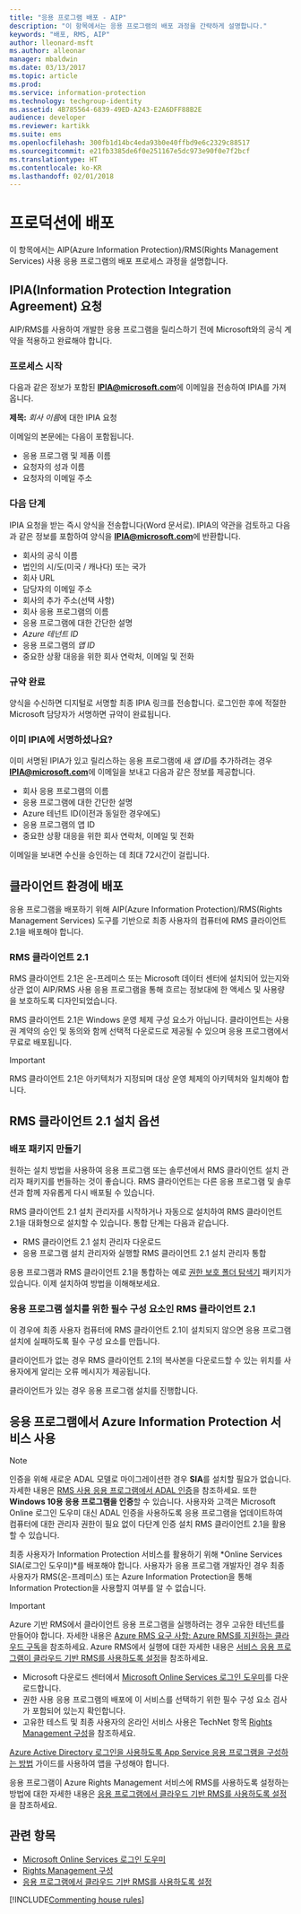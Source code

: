 ```yaml
---
title: "응용 프로그램 배포 - AIP"
description: "이 항목에서는 응용 프로그램의 배포 과정을 간략하게 설명합니다."
keywords: "배포, RMS, AIP"
author: lleonard-msft
ms.author: alleonar
manager: mbaldwin
ms.date: 03/13/2017
ms.topic: article
ms.prod: 
ms.service: information-protection
ms.technology: techgroup-identity
ms.assetid: 4B785564-6839-49ED-A243-E2A6DFF88B2E
audience: developer
ms.reviewer: kartikk
ms.suite: ems
ms.openlocfilehash: 300fb1d14bc4eda93b0e40ffbd9e6c2329c88517
ms.sourcegitcommit: e21fb3385de6f0e251167e5dc973e90f0e7f2bcf
ms.translationtype: HT
ms.contentlocale: ko-KR
ms.lasthandoff: 02/01/2018
---
```

# <a name="deploy-into-production"></a>프로덕션에 배포

이 항목에서는 AIP(Azure Information Protection)/RMS(Rights Management Services) 사용 응용 프로그램의 배포 프로세스 과정을 설명합니다.

## <a name="request-an-information-protection-integration-agreement-ipia"></a>IPIA(Information Protection Integration Agreement) 요청
AIP/RMS를 사용하여 개발한 응용 프로그램을 릴리스하기 전에 Microsoft와의 공식 계약을 적용하고 완료해야 합니다.

### <a name="begin-the-process"></a>프로세스 시작
다음과 같은 정보가 포함된 **IPIA@microsoft.com**에 이메일을 전송하여 IPIA를 가져옵니다.

**제목:** *회사 이름*에 대한 IPIA 요청

이메일의 본문에는 다음이 포함됩니다.
- 응용 프로그램 및 제품 이름
- 요청자의 성과 이름
- 요청자의 이메일 주소

### <a name="next-steps"></a>다음 단계
IPIA 요청을 받는 즉시 양식을 전송합니다(Word 문서로).
IPIA의 약관을 검토하고 다음과 같은 정보를 포함하여 양식을 **IPIA@microsoft.com**에 반환합니다.
- 회사의 공식 이름
- 법인의 시/도(미국 / 캐나다) 또는 국가
- 회사 URL
- 담당자의 이메일 주소
- 회사의 추가 주소(선택 사항)
- 회사 응용 프로그램의 이름
- 응용 프로그램에 대한 간단한 설명
- *Azure 테넌트 ID*
- 응용 프로그램의 *앱 ID*
- 중요한 상황 대응을 위한 회사 연락처, 이메일 및 전화

### <a name="completing-the-agreement"></a>규약 완료
양식을 수신하면 디지털로 서명할 최종 IPIA 링크를 전송합니다. 로그인한 후에 적절한 Microsoft 담당자가 서명하면 규약이 완료됩니다.

### <a name="already-have-a-signed-ipia"></a>이미 IPIA에 서명하셨나요?
이미 서명된 IPIA가 있고 릴리스하는 응용 프로그램에 새 *앱 ID*를 추가하려는 경우 **IPIA@microsoft.com**에 이메일을 보내고 다음과 같은 정보를 제공합니다.
- 회사 응용 프로그램의 이름
- 응용 프로그램에 대한 간단한 설명
- Azure 테넌트 ID(이전과 동일한 경우에도)
- 응용 프로그램의 앱 ID
- 중요한 상황 대응을 위한 회사 연락처, 이메일 및 전화

이메일을 보내면 수신을 승인하는 데 최대 72시간이 걸립니다.

## <a name="deploying-to-the-client-environment"></a>클라이언트 환경에 배포

응용 프로그램을 배포하기 위해 AIP(Azure Information Protection)/RMS(Rights Management Services) 도구를 기반으로 최종 사용자의 컴퓨터에 RMS 클라이언트 2.1을 배포해야 합니다.

### <a name="rms-client-21"></a>RMS 클라이언트 2.1
RMS 클라이언트 2.1은 온-프레미스 또는 Microsoft 데이터 센터에 설치되어 있는지와 상관 없이 AIP/RMS 사용 응용 프로그램을 통해 흐르는 정보대에 한 액세스 및 사용량을 보호하도록 디자인되었습니다.

RMS 클라이언트 2.1은 Windows 운영 체제 구성 요소가 아닙니다. 클라이언트는 사용권 계약의 승인 및 동의와 함께 선택적 다운로드로 제공될 수 있으며 응용 프로그램에서 무료로 배포됩니다.

> [!IMPORTANT]
> RMS 클라이언트 2.1은 아키텍처가 지정되며 대상 운영 체제의 아키텍처와 일치해야 합니다.


## <a name="rms-client-21-installation-options"></a>RMS 클라이언트 2.1 설치 옵션

### <a name="creating-your-deployment-package"></a>배포 패키지 만들기

원하는 설치 방법을 사용하여 응용 프로그램 또는 솔루션에서 RMS 클라이언트 설치 관리자 패키지를 번들하는 것이 좋습니다. RMS 클라이언트는 다른 응용 프로그램 및 솔루션과 함께 자유롭게 다시 배포될 수 있습니다.

RMS 클라이언트 2.1 설치 관리자를 시작하거나 자동으로 설치하여 RMS 클라이언트 2.1을 대화형으로 설치할 수 있습니다. 통합 단계는 다음과 같습니다.

-   RMS 클라이언트 2.1 설치 관리자 다운로드
-   응용 프로그램 설치 관리자와 실행할 RMS 클라이언트 2.1 설치 관리자 통합

응용 프로그램과 RMS 클라이언트 2.1을 통합하는 예로 [권한 보호 폴더 탐색기](https://technet.microsoft.com/library/rights-protected-folder-explorer(v=ws.10).aspx) 패키지가 있습니다. 이제 설치하여 방법을 이해해보세요.

### <a name="make-rms-client-21-a-pre-requisite-for-your-application-install"></a>응용 프로그램 설치를 위한 필수 구성 요소인 RMS 클라이언트 2.1

이 경우에 최종 사용자 컴퓨터에 RMS 클라이언트 2.1이 설치되지 않으면 응용 프로그램 설치에 실패하도록 필수 구성 요소를 만듭니다.

클라이언트가 없는 경우 RMS 클라이언트 2.1의 복사본을 다운로드할 수 있는 위치를 사용자에게 알리는 오류 메시지가 제공됩니다.

클라이언트가 있는 경우 응용 프로그램 설치를 진행합니다.

## <a name="enabling-azure-information-protection-services-with-your-application"></a>응용 프로그램에서 Azure Information Protection 서비스 사용

> [!NOTE]
> 인증을 위해 새로운 ADAL 모델로 마이그레이션한 경우 **SIA**를 설치할 필요가 없습니다. 자세한 내용은 [RMS 사용 응용 프로그램에서 ADAL 인증](adal-auth.md)을 참조하세요.
> 또한 **Windows 10용 응용 프로그램을 인증**할 수 있습니다. 사용자와 고객은 Microsoft Online 로그인 도우미 대신 ADAL 인증을 사용하도록 응용 프로그램을 업데이트하여 컴퓨터에 대한 관리자 권한이 필요 없이 다단계 인증 설치 RMS 클라이언트 2.1을 활용할 수 있습니다.

최종 사용자가 Information Protection 서비스를 활용하기 위해 *Online Services SIA(로그인 도우미)*를 배포해야 합니다. 사용자가 응용 프로그램 개발자인 경우 최종 사용자가 RMS(온-프레미스) 또는 Azure Information Protection을 통해 Information Protection을 사용할지 여부를 알 수 없습니다.


> [!IMPORTANT]
> Azure 기반 RMS에서 클라이언트 응용 프로그램을 실행하려는 경우 고유한 테넌트를 만들어야 합니다. 자세한 내용은 [Azure RMS 요구 사항: Azure RMS를 지원하는 클라우드 구독](../get-started/requirements-subscriptions.md)을 참조하세요.
> Azure RMS에서 실행에 대한 자세한 내용은 [서비스 응용 프로그램이 클라우드 기반 RMS를 사용하도록 설정](how-to-use-file-api-with-aadrm-cloud.md)을 참조하세요.

-   Microsoft 다운로드 센터에서 [Microsoft Online Services 로그인 도우미](http://www.microsoft.com/download/details.aspx?id=28177)를 다운로드합니다.
-   권한 사용 응용 프로그램의 배포에 이 서비스를 선택하기 위한 필수 구성 요소 검사가 포함되어 있는지 확인합니다.
-   고유한 테스트 및 최종 사용자의 온라인 서비스 사용은 TechNet 항목 [Rights Management 구성](https://TechNet.Microsoft.Com/library/jj585002.aspx)을 참조하세요.

[Azure Active Directory 로그인을 사용하도록 App Service 응용 프로그램을 구성하는 방법](https://docs.microsoft.com/azure/app-service-mobile/app-service-mobile-how-to-configure-active-directory-authentication) 가이드를 사용하여 앱을 구성해야 합니다.

응용 프로그램이 Azure Rights Management 서비스에 RMS를 사용하도록 설정하는 방법에 대한 자세한 내용은 [응용 프로그램에서 클라우드 기반 RMS를 사용하도록 설정](how-to-use-file-api-with-aadrm-cloud.md)을 참조하세요.

## <a name="related-topics"></a>관련 항목

* [Microsoft Online Services 로그인 도우미](http://www.microsoft.com/download/details.aspx?id=28177)
* [Rights Management 구성](https://TechNet.Microsoft.Com/library/jj585002.aspx)
* [응용 프로그램에서 클라우드 기반 RMS를 사용하도록 설정](how-to-use-file-api-with-aadrm-cloud.md)

[!INCLUDE[Commenting house rules](../includes/houserules.md)]
